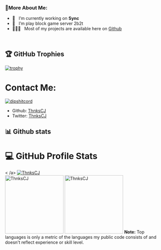 ### 🧐More About Me:

- 🔭 &nbsp; I’m currently working on **Sync**
- 🌱 &nbsp; I’m play block game server 2b2t
- 👨🏻‍💻 &nbsp; Most of my projects are available here on [Github](https://github.com/ThnksCJ?tab=repositories)
<br>

## 🏆 GitHub Trophies
[![trophy](https://github-profile-trophy.vercel.app/?username=ThnksCJ&show_icons=true&theme=dracula&row=2&column=3&no-frame=true&margin-w=15&margin-h=15)](https://github.com/ryo-ma/github-profile-trophy)

# Contact Me:

[![dipshitcord](https://discord.c99.nl/widget/theme-3/644210317861191680.png)](https://discord.com/users/644210317861191680)
- Github: [ThnksCJ](https://github.com/ThnksCJ)
- Twitter: [ThnksCJ](https://twitter.com/ThnksCj)

## 📊 Github stats

<!-- https://github.com/anuraghazra/github-readme-stats -->
# 💻 GitHub Profile Stats</summary>
<   /a>
    <a href="https://github.com/anuraghazra/github-readme-stats"><img alt="ThnksCJ" src="https://metrics.lecoq.io/ThnksCJ" /></a>
  <br/>
  <a href="https://github.com/anuraghazra/github-readme-stats"><img alt="ThnksCJ" src="https://github-readme-stats.vercel.app/api/top-langs/?username=ThnksCJ&layout=compact&show_icons=true&theme=radical" height="192px"/></a>
  <a href="https://github.com/anuraghazra/github-readme-stats"><img alt="ThnksCJ" src="https://github-readme-stats.vercel.app/api?username=ThnksCJ&show_icons=true&theme=radical" height="192px"/></a>
  <b>Note:</b> Top languages is only a metric of the languages my public code consists of and doesn't reflect experience or skill level.
